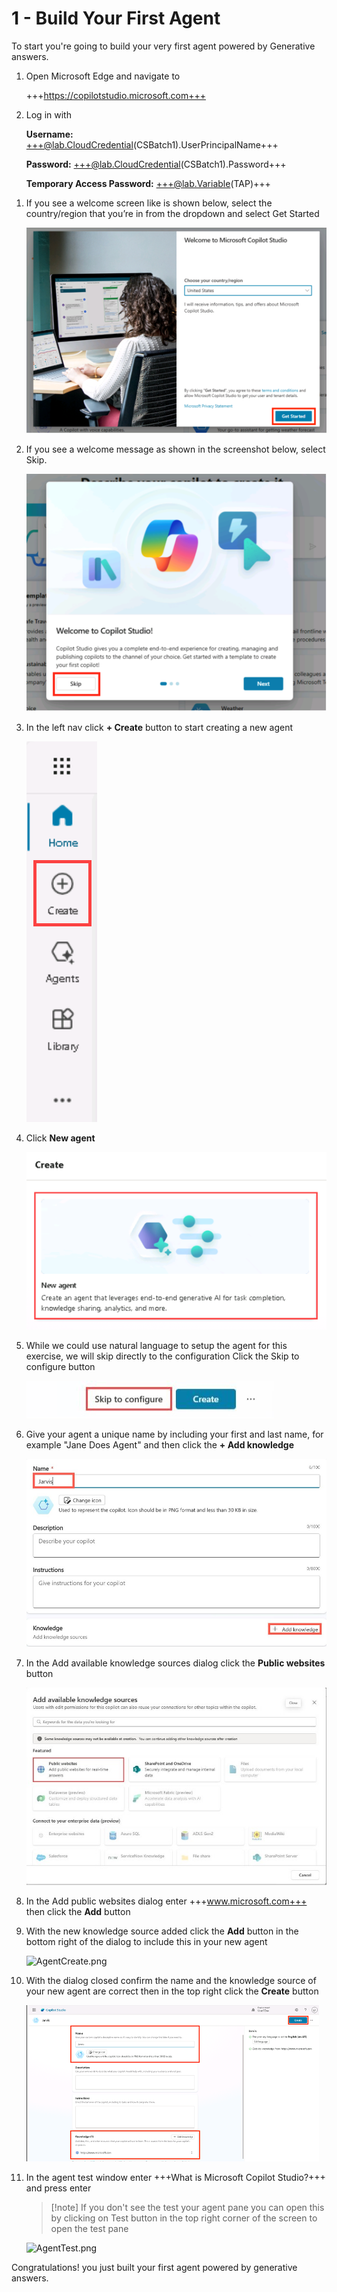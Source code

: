 # 1 - Build Your First Agent

To start you're going to build your very first agent powered by Generative answers.

1. Open Microsoft Edge and navigate to

    +++https://copilotstudio.microsoft.com+++

1. Log in with 

    **Username:** +++@lab.CloudCredential(CSBatch1).UserPrincipalName+++


    **Password:** +++@lab.CloudCredential(CSBatch1).Password+++

    **Temporary Access Password:** +++@lab.Variable(TAP)+++

<!-- 3. If you see a message about needing to setup additional security like is shown below, select **Ask later**

    ![pic1_official.png](./images/instructions273634/pic1_official.png) -->

1. If you see a welcome screen like is shown below, select the country/region that you’re in from the dropdown and select Get Started

    ![pic2.png](./images/instructions273634/pic2.png)

1. If you see a welcome message as shown in the screenshot below, select Skip.

    ![step6.png](./images/instructions273634/step6.png)

1. In the left nav click **+ Create** button to start creating a new agent

    ![create.png](./images/instructions279065/create.png)

1. Click **New agent**

    ![create-new-agent.png](./images/instructions279065/create-new-agent.png)

1. While we could use natural language to setup the agent for this exercise, we will skip directly to the configuration Click the Skip to configure button

    ![step9.jpg](./images/instructions273634/step9.jpg)

1. Give your agent a unique name by including your first and last name, for example "Jane Does Agent" and then click the **+ Add knowledge**

    ![AgentName.png](./images/instructions273634/step10.jpg)

1. In the Add available knowledge sources dialog click the **Public websites** button

    ![step11.jpg](./images/instructions273634/step11.jpg)

1. In the Add public websites dialog enter +++www.microsoft.com+++ then click the **Add** button

1. With the new knowledge source added click the **Add** button in the bottom right of the dialog to include this in your new agent

    ![AgentCreate.png](./images/instructions273634/AgentCreate.png)

1. With the dialog closed confirm the name and the knowledge source of your new agent are correct then in the top right click the **Create** button

    ![step14.png](./images/instructions273634/step14.png)

1. In the agent test window enter +++What is Microsoft Copilot Studio?+++ and press enter

    > [!note] If you don't see the test your agent pane you can open this by clicking on Test button in the top right corner of the screen to open the test pane

    ![AgentTest.png](./images/instructions273634/AgentTest.png)

Congratulations! you just built your first agent powered by generative answers.

